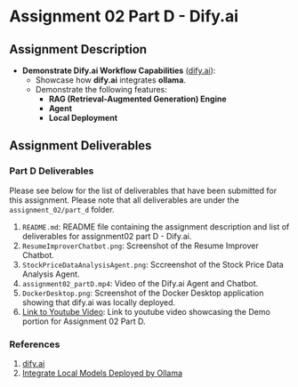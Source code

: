 # Assignment 02 Part D - Dify.ai

## Assignment Description

- **Demonstrate Dify.ai Workflow Capabilities** ([dify.ai](https://github.com/langgenius/dify)):
  - Showcase how **dify.ai** integrates **ollama**.
  - Demonstrate the following features:
    - **RAG (Retrieval-Augmented Generation) Engine**
    - **Agent**
    - **Local Deployment**

## Assignment Deliverables

### Part D Deliverables

Please see below for the list of deliverables that have been submitted for this assignment. Please note that all deliverables are under the `assignment_02/part_d` folder.

1. `README.md`: README file containing the assignment description and list of deliverables for assignment02 part D - Dify.ai.
2. `ResumeImproverChatbot.png`: Screenshot of the Resume Improver Chatbot.
3. `StockPriceDataAnalysisAgent.png`: Sccreenshot of the Stock Price Data Analysis Agent.
4. `assignment02_partD.mp4`: Video of the Dify.ai Agent and Chatbot.
5. `DockerDesktop.png`: Screenshot of the Docker Desktop application showing that dify.ai was locally deployed.
6. [Link to Youtube Video](https://youtu.be/QBsbGl8NOWk): Link to youtube video showcasing the Demo portion for Assignment 02 Part D.

### References

1. [dify.ai](https://github.com/langgenius/dify)
2. [Integrate Local Models Deployed by Ollama](https://docs.dify.ai/guides/model-configuration/ollama#setting-environment-variables-on-mac)
